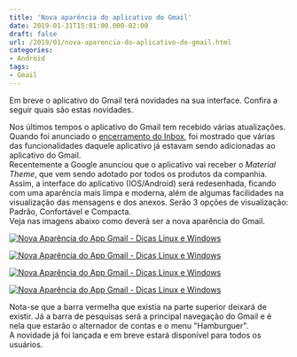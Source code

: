 ```yaml
---
title: 'Nova aparência do aplicativo do Gmail'
date: 2019-01-31T15:01:00.000-02:00
draft: false
url: /2019/01/nova-aparencia-do-aplicativo-do-gmail.html
categories: 
- Android
tags: 
- Gmail
---
```


Em breve o aplicativo do Gmail terá novidades na sua interface. Confira a seguir quais são estas novidades.

<!--more-->

Nos últimos tempos o aplicativo do Gmail tem recebido várias atualizações. Quando foi anunciado o [encerramento do Inbox](https://info.wsouza.com.br/2018/10/google-encerra-google-e-inbox-by-gmail.html), foi mostrado que várias das funcionalidades daquele aplicativo já estavam sendo adicionadas ao aplicativo do Gmail.  
Recentemente a Google anunciou que o aplicativo vai receber o _Material Theme_, que vem sendo adotado por todos os produtos da companhia. Assim, a interface do aplicativo (IOS/Android) será redesenhada, ficando com uma aparência mais limpa e moderna, além de algumas facilidades na visualização das mensagens e dos anexos. Serão 3 opções de visualização: Padrão, Confortável e Compacta.  
Veja nas imagens abaixo como deverá ser a nova aparência do Gmail.  
  

[![Nova Aparência do App Gmail - Dicas Linux e Windows](https://2.bp.blogspot.com/-LOub6fiZyRw/XFMjXPMggYI/AAAAAAAAKPU/cF2Qr29u4jQZDLHEdbs-mwsygG3TtqhtQCLcBGAs/s400/gmail4.jpg "Nova Aparência do App Gmail - Dicas Linux e Windows")](https://2.bp.blogspot.com/-LOub6fiZyRw/XFMjXPMggYI/AAAAAAAAKPU/cF2Qr29u4jQZDLHEdbs-mwsygG3TtqhtQCLcBGAs/s1600/gmail4.jpg)

  

[![Nova Aparência do App Gmail - Dicas Linux e Windows](https://1.bp.blogspot.com/-hx_h1HhjIsA/XFMYWflVldI/AAAAAAAAKOs/Xjuhx39tQW4AL0kVi1pgsGEcGLWxH5h2wCLcBGAs/s640/gmail1.png "Nova Aparência do App Gmail - Dicas Linux e Windows")](https://1.bp.blogspot.com/-hx_h1HhjIsA/XFMYWflVldI/AAAAAAAAKOs/Xjuhx39tQW4AL0kVi1pgsGEcGLWxH5h2wCLcBGAs/s1600/gmail1.png)

  

[![Nova Aparência do App Gmail - Dicas Linux e Windows](https://2.bp.blogspot.com/-NsWI1zSqCA0/XFMYgYWuOcI/AAAAAAAAKOw/xTf0qWfpUDE7BVCgS8EhefXYmHPnucyfQCLcBGAs/s640/gmail2.png "Nova Aparência do App Gmail - Dicas Linux e Windows")](https://2.bp.blogspot.com/-NsWI1zSqCA0/XFMYgYWuOcI/AAAAAAAAKOw/xTf0qWfpUDE7BVCgS8EhefXYmHPnucyfQCLcBGAs/s1600/gmail2.png)

  

[![Nova Aparência do App Gmail - Dicas Linux e Windows](https://3.bp.blogspot.com/-M2kZh4eE2t4/XFMbI6Sxp1I/AAAAAAAAKPI/iSrKwKGaqG0mC15NbxSmoX-LczKiFrrDwCLcBGAs/s640/gmail3.png "Nova Aparência do App Gmail - Dicas Linux e Windows")](https://3.bp.blogspot.com/-M2kZh4eE2t4/XFMbI6Sxp1I/AAAAAAAAKPI/iSrKwKGaqG0mC15NbxSmoX-LczKiFrrDwCLcBGAs/s1600/gmail3.png)

  
  
Nota-se que a barra vermelha que existia na parte superior deixará de existir. Já a barra de pesquisas será a principal navegação do Gmail e é nela que estarão o alternador de contas e o menu "Hamburguer".  
A novidade já foi lançada e em breve estará disponível para todos os usuários.
